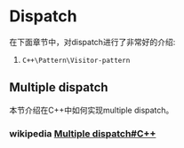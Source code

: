 # Dispatch

在下面章节中，对dispatch进行了非常好的介绍:

1) `C++\Pattern\Visitor-pattern`



## Multiple dispatch

本节介绍在C++中如何实现multiple dispatch。

### wikipedia [Multiple dispatch#C++](https://en.wikipedia.org/wiki/Multiple_dispatch#C++)

